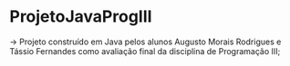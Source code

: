 # ProjetoJavaProgIII

→ Projeto construído em Java pelos alunos Augusto Morais Rodrigues e Tássio Fernandes como avaliação final da disciplina de Programação III;
 
